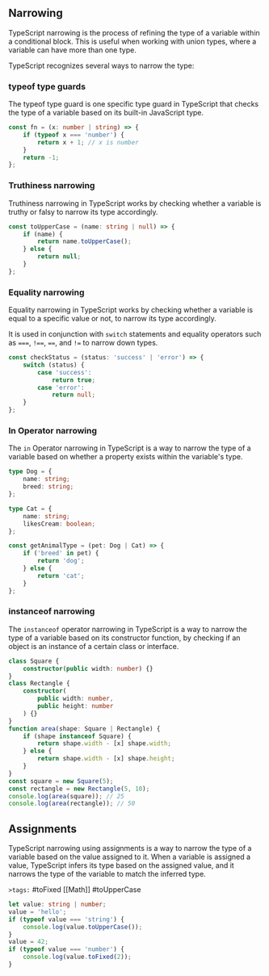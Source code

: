 ## Narrowing

TypeScript narrowing is the process of refining the type of a variable within a conditional block. This is useful when working with union types, where a variable can have more than one type.

TypeScript recognizes several ways to narrow the type:

### typeof type guards

The typeof type guard is one specific type guard in TypeScript that checks the type of a variable based on its built-in JavaScript type.

```typescript
const fn = (x: number | string) => {
    if (typeof x === 'number') {
        return x + 1; // x is number
    }
    return -1;
};
```

### Truthiness narrowing

Truthiness narrowing in TypeScript works by checking whether a variable is truthy or falsy to narrow its type accordingly.

```typescript
const toUpperCase = (name: string | null) => {
    if (name) {
        return name.toUpperCase();
    } else {
        return null;
    }
};
```

### Equality narrowing

Equality narrowing in TypeScript works by checking whether a variable is equal to a specific value or not, to narrow its type accordingly.

It is used in conjunction with `switch` statements and equality operators such as `===`, `!==`, `==`, and `!=` to narrow down types.

```typescript
const checkStatus = (status: 'success' | 'error') => {
    switch (status) {
        case 'success':
            return true;
        case 'error':
            return null;
    }
};
```

### In Operator narrowing

The `in` Operator narrowing in TypeScript is a way to narrow the type of a variable based on whether a property exists within the variable's type.

```typescript
type Dog = {
    name: string;
    breed: string;
};

type Cat = {
    name: string;
    likesCream: boolean;
};

const getAnimalType = (pet: Dog | Cat) => {
    if ('breed' in pet) {
        return 'dog';
    } else {
        return 'cat';
    }
};
```

### instanceof narrowing

The `instanceof` operator narrowing in TypeScript is a way to narrow the type of a variable based on its constructor function, by checking if an object is an instance of a certain class or interface.

```typescript
class Square {
    constructor(public width: number) {}
}
class Rectangle {
    constructor(
        public width: number,
        public height: number
    ) {}
}
function area(shape: Square | Rectangle) {
    if (shape instanceof Square) {
        return shape.width - [x] shape.width;
    } else {
        return shape.width - [x] shape.height;
    }
}
const square = new Square(5);
const rectangle = new Rectangle(5, 10);
console.log(area(square)); // 25
console.log(area(rectangle)); // 50
```

## Assignments

TypeScript narrowing using assignments is a way to narrow the type of a variable based on the value assigned to it. When a variable is assigned a value, TypeScript infers its type based on the assigned value, and it narrows the type of the variable to match the inferred type.

`>tags:` #toFixed [[Math]] #toUpperCase

```typescript
let value: string | number;
value = 'hello';
if (typeof value === 'string') {
    console.log(value.toUpperCase());
}
value = 42;
if (typeof value === 'number') {
    console.log(value.toFixed(2));
}
```
